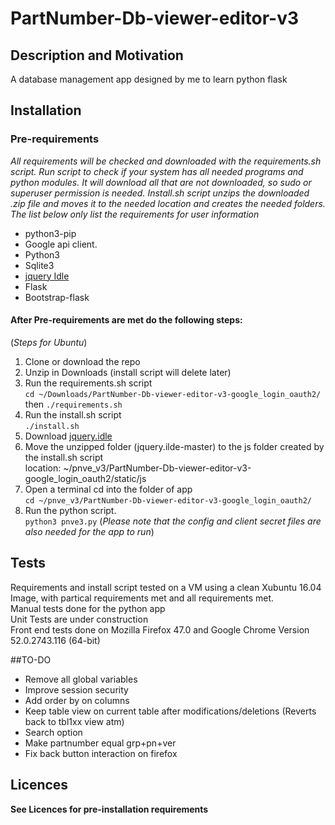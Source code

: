# PartNumber-Db-viewer-editor-v3

## Description and Motivation  
A database management app designed by me to learn python flask
## Installation
### Pre-requirements
*All requirements will be checked and downloaded with the requirements.sh script. Run script to check if your system has all needed programs and python modules. It will download all that are not downloaded, so sudo or superuser permission is needed. Install.sh script unzips the downloaded .zip file and moves it to the needed location and creates the needed folders. The list below only list the requirements for user information*
- python3-pip  
- Google api client.  
- Python3  
- Sqlite3  
- [jquery Idle](https://github.com/kidh0/jquery.idle.git)  
- Flask  
- Bootstrap-flask  

#### After Pre-requirements are met do the following steps:
(*Steps for Ubuntu*)  
1. Clone or download the repo  
2. Unzip in Downloads (install script will delete later)  
3. Run the requirements.sh script  
`cd ~/Downloads/PartNumber-Db-viewer-editor-v3-google_login_oauth2/` then `./requirements.sh`  
4. Run the install.sh script  
`./install.sh`  
5. Download [jquery.idle](https://github.com/kidh0/jquery.idle.git)  
6. Move the unzipped folder (jquery.ilde-master) to the js folder created by the install.sh script  
location: ~/pnve_v3/PartNumber-Db-viewer-editor-v3-google_login_oauth2/static/js  
7. Open a terminal cd into the folder of app  
`cd ~/pnve_v3/PartNumber-Db-viewer-editor-v3-google_login_oauth2/`  
8. Run the python script.  
`python3 pnve3.py` (*Please note that the config and client secret files are also needed for the app to run*)

## Tests
Requirements and install script tested on a VM using a clean Xubuntu 16.04 Image, with partical requirements met and all requirements met.  
Manual tests done for the python app  
Unit Tests are under construction  
Front end tests done on Mozilla Firefox 47.0 and Google Chrome Version 52.0.2743.116 (64-bit)

##TO-DO
- Remove all global variables  
- Improve session security  
- Add order by on columns  
- Keep table view on current table after modifications/deletions (Reverts back to tbl1xx view atm)  
- Search option  
- Make partnumber equal grp+pn+ver  
- Fix back button interaction on firefox

## Licences
**See Licences for pre-installation requirements**  
